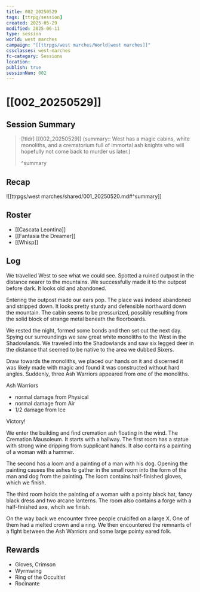 ```yaml
---
title: 002_20250529
tags: [ttrpg/session]
created: 2025-05-29
modified: 2025-06-11
type: session
world: west marches
campaign: "[[ttrpgs/west marches/World|west marches]]"
cssclasses: west-marches
fc-category: Sessions
location: 
publish: true
sessionNum: 002
---
```


# [[002_20250529]]

## Session Summary

> [!tldr] [[002_20250529]]
> (summary:: West has a magic cabins, white monoliths, and a crematorium full of immortal ash knights who will hopefully not come back to murder us later.)
>
> ^summary

## Recap

![[ttrpgs/west marches/shared/001_20250520.md#^summary]]

## Roster

- [[Cascata Leontina]]
- [[Fantasia the Dreamer]]
- [[Whisp]]

## Log

We travelled West to see what we could see. Spotted a ruined outpost in the distance nearer to the mountains. We successfully made it to the outpost before dark. It looks old and abandoned.

Entering the outpost made our ears pop. The place was indeed abandoned and stripped down. It looks pretty sturdy and defensible northward down the mountain. The cabin seems to be pressurized, possibly resulting from the solid block of strange metal beneath the floorboards.

We rested the night, formed some bonds and then set out the next day. Spying our surroundings we saw great white monoliths to the West in the Shadowlands. We traveled into the Shadowlands and saw six legged deer in the distance that seemed to be native to the area we dubbed Sixers.

Draw towards the monoliths, we placed our hands on it and discerned it was likely made with magic and found it was constructed without hard angles. Suddenly, three Ash Warriors appeared from one of the monoliths.

Ash Warriors
- normal damage from Physical
- normal damage from Air
- 1/2 damage from Ice

Victory!

We enter the building and find cremation ash floating in the wind. The Cremation Mausoleum. It starts with a hallway. The first room has a statue with strong wine dripping from supplicant hands. It also contains a painting of a woman with a hammer.

The second has a loom and a painting of a man with his dog. Opening the painting causes the ashes to gather in the small room into the form of the man and dog from the painting. The loom contains half-finished gloves, which we finish.

The third room holds the painting of a woman with a pointy black hat, fancy black dress and two arcane lanterns. The room also contains a forge with a half-finished axe, whcih we finish.

On the way back we encounter three people cruicifed on a large X. One of them had a melted crown and a ring. We then encountered the remnants of a fight between the Ash Warriors and some large pointy eared folk.

## Rewards

- Gloves, Crimson
- Wyrmwing
- Ring of the Occultist
- Rocinante
